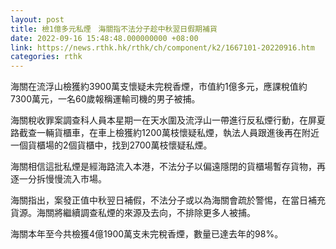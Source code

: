 ```yaml
---
layout: post
title: 檢1億多元私煙　海關指不法分子趁中秋翌日假期補貨
date: 2022-09-16 15:48:48.000000000 +08:00
link: https://news.rthk.hk/rthk/ch/component/k2/1667101-20220916.htm
categories: rthk
---
```


海關在流浮山檢獲約3900萬支懷疑未完稅香煙，市值約1億多元，應課稅值約7300萬元，一名60歲報稱運輸司機的男子被捕。

海關稅收罪案調查科人員本星期一在天水圍及流浮山一帶進行反私煙行動，在屏夏路截查一輛貨櫃車，在車上檢獲約1200萬枝懷疑私煙，執法人員跟進後再在附近一個貨櫃場的2個貨櫃中，找到2700萬枝懷疑私煙。

海關相信這批私煙是經海路流入本港，不法分子以偏遠隱閉的貨櫃場暫存貨物，再逐一分拆慢慢流入市場。

海關指出，案發正值中秋翌日補假，不法分子或以為海關會疏於警惕，在當日補充貨源。海關將繼續調查私煙的來源及去向，不排除更多人被捕。

海關本年至今共檢獲4億1900萬支未完稅香煙，數量已達去年的98%。

